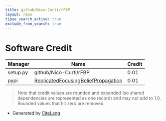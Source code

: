 ```yaml
---
title: github/Nico-Curti/rFBP
layout: repo
tipue_search_active: true
exclude_from_search: true
---
```

# Software Credit

|Manager|Name|Credit|
|-------|----|------|
|setup.py|github/Nico-Curti/rFBP|0.01|
|pypi|[ReplicatedFocusingBeliefPropagation](https://github.com/Nico-Curti/rFBP)|0.01|


> Note that credit values are rounded and expanded (so shared dependencies are represented as one record) and may not add to 1.0. Rounded values that hit zero are removed.


- Generated by [CiteLang](https://github.com/vsoch/citelang)
